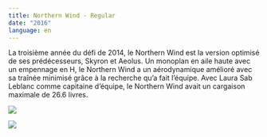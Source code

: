 ```yaml
---
title: Northern Wind - Regular
date: "2016"
language: en
---
```

La troisième année du défi de 2014, le Northern Wind est la version optimisé de ses prédécesseurs, Skyron et Aeolus. Un monoplan en aile haute avec un empennage en H, le Northern Wind a un aérodynamique amélioré avec sa traînée minimisé grâce à la recherche  qu’a fait l’équipe. Avec Laura Sab Leblanc comme capitaine d’équipe, le Northern Wind avait un cargaison maximale de 26.6 livres. 

![](https://res.cloudinary.com/decninixz/image/upload/v1595353846/2016northernwind1_d23ahq.jpg)

![](https://res.cloudinary.com/decninixz/image/upload/v1595353846/2016northernwind2_p1jt9s.jpg)